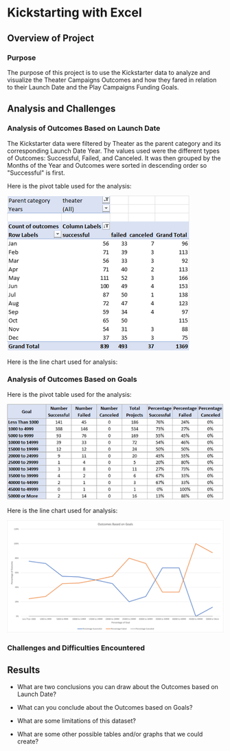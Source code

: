 # Kickstarting with Excel

## Overview of Project

### Purpose
The purpose of this project is to use the Kickstarter data to analyze and visualize the Theater Campaigns Outcomes and how they fared in relation to their Launch Date and the Play Campaigns Funding Goals.

## Analysis and Challenges
### Analysis of Outcomes Based on Launch Date
The Kickstarter data were filtered by Theater as the parent category and its corresponding Launch Date Year. The values used were the different types of Outcomes: Successful, Failed, and Canceled. It was then grouped by the Months of the Year and Outcomes were sorted in descending order so "Successful" is first.

Here is the pivot table used for the analysis:

![image_name](Outcomes_Table.png)

Here is the line chart used for analysis:

### Analysis of Outcomes Based on Goals

Here is the pivot table used for the analysis:

![image_name](Goals_Table.png)

Here is the line chart used for analysis:

![image_name](Outcomes_vs_Goals.png)


### Challenges and Difficulties Encountered

## Results

- What are two conclusions you can draw about the Outcomes based on Launch Date?

- What can you conclude about the Outcomes based on Goals?

- What are some limitations of this dataset?

- What are some other possible tables and/or graphs that we could create?

